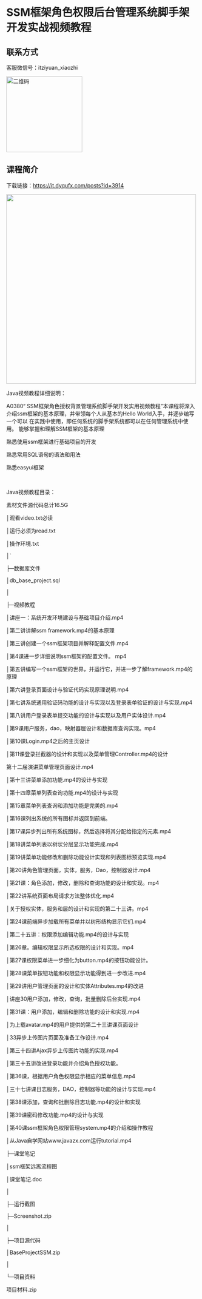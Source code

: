 # SSM框架角色权限后台管理系统脚手架开发实战视频教程

## 联系方式

客服微信号：itziyuan_xiaozhi

<img src="https://ziyuanyun.oss-cn-guangzhou.aliyuncs.com/common/20240614073449/666b82192834a.jpg" width="200" height="200" alt="二维码">

## 课程简介

下载链接：https://it.dyqufx.com/posts?id=3914

<img src="https://ziyuanyun.oss-cn-guangzhou.aliyuncs.com/yun/20240515185416/664494588a09e.jpg" width="500" alt="">

  Java视频教程详细说明：

 A0380“ SSM框架角色授权背景管理系统脚手架开发实用视频教程”本课程将深入介绍ssm框架的基本原理，并带领每个人从基本的Hello World入手，并逐步编写一个可以 在实践中使用，即任何系统的脚手架系统都可以在任何管理系统中使用。 能够掌握和理解SSM框架的基本原理

 熟悉使用ssm框架进行基础项目的开发

 熟悉常用SQL语句的语法和用法

 熟悉easyui框架

 &nbsp;

 Java视频教程目录：

 素材文件源代码总计16.5G

 │观看video.txt必读

 │运行必须为read.txt

 │操作环境.txt

 │`

 ├─数据库文件

 │db_base_project.sql

 │

 ├─视频教程

 │讲座一：系统开发环境建设与基础项目介绍.mp4

 │第二讲讲解ssm framework.mp4的基本原理

 │第三讲创建一个ssm框架项目并解释配置文件.mp4

 │第4课进一步详细说明ssm框架的配置文件。 mp4

 │第五讲编写一个ssm框架的世界，并运行它，并进一步了解framework.mp4的原理

 │第六讲登录页面设计与验证代码实现原理说明.mp4

 │第七讲系统通用验证码功能的设计与实现以及登录表单验证的设计与实现.mp4

 │第八讲用户登录表单提交功能的设计与实现以及用户实体设计.mp4

 │第9课用户服务，dao，映射器层设计和数据库查询实现。mp4

 │第10课Login.mp4之后的主页设计

 │第11课登录拦截器的设计和实现以及菜单管理Controller.mp4的设计

 第十二届演讲菜单管理页面设计.mp4

 │第十三讲菜单添加功能.mp4的设计与实现

 │第十四章菜单列表查询功能.mp4的设计与实现

 │第15章菜单列表查询和添加功能是完美的.mp4

 │第16课列出系统的所有图标并返回到前端。

 │第17课异步列出所有系统图标，然后选择将其分配给指定的元素.mp4

 │第18讲菜单列表以树状分层显示功能完成.mp4

 │第19讲菜单功能修改和删除功能设计实现和列表图标预览实现.mp4

 │第20讲角色管理页面，实体，服务，Dao，控制器设计.mp4

 │第21课：角色添加，修改，删除和查询功能的设计和实现。mp4

 │第22讲系统页面布局请求方法整体优化.mp4

 │关于授权实体，服务和层的设计和实现的第二十三讲。mp4

 │第24课前端异步加载所有菜单并以树形结构显示它们.mp4

 │第二十五讲：权限添加编辑功能.mp4的设计与实现

 │第26章。编辑权限显示所选权限的设计和实现。mp4

 │第27课权限菜单进一步细化为button.mp4的按钮功能设计。

 │第28课菜单按钮功能和权限显示功能得到进一步改进.mp4

 │第29讲用户管理页面的设计和实体Attributes.mp4的改进

 │讲座30用户添加，修改，查询，批量删除后台实现.mp4

 │第31课：用户添加，编辑和删除功能的设计和实现.mp4

 │为上载avatar.mp4的用户提供的第二十三讲课页面设计

 │33异步上传图片页面及准备工作设计.mp4

 │第三十四讲Ajax异步上传图片功能的实现.mp4

 │第三十五讲改进登录功能并介绍角色授权功能。

 │第36课，根据用户角色权限显示相应的菜单信息.mp4

 │三十七讲课日志服务，DAO，控制器等功能的设计与实现.mp4

 │第38课添加，查询和批删除日志功能.mp4的设计和实现

 │第39课密码修改功能.mp4的设计与实现

 │第40课ssm框架角色权限管理system.mp4的介绍和操作教程

 │从Java自学网站www.javazx.com运行tutorial.mp4

 ├─课堂笔记

 │ssm框架远离流程图

 │课堂笔记.doc

 │

 ├─运行截图

 ├─Screenshot.zip

 │

 ├─项目源代码

 │BaseProjectSSM.zip

 │

 └─项目资料

 项目材料.zip

  